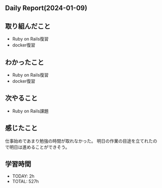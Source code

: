 ## Daily Report(2024-01-09)
## 取り組んだこと
- Ruby on Rails復習
- docker復習
## わかったこと
- Ruby on Rails復習
- docker復習
## 次やること
- Ruby on Rails課題
## 感じたこと
仕事始めであまり勉強の時間が取れなかった。
明日の作業の目途を立てれたので明日は進めることができそう。
## 学習時間
- TODAY: 2h
- TOTAL: 527h